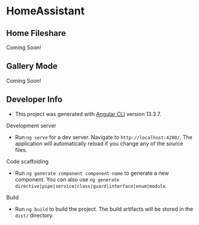 # HomeAssistant

## Home Fileshare
Coming Soon!

## Gallery Mode
Coming Soon!




## Developer Info
- This project was generated with [Angular CLI](https://github.com/angular/angular-cli) version 13.3.7.

Development server
- Run `ng serve` for a dev server. Navigate to `http://localhost:4200/`. The application will automatically reload if you change any of the source files.

Code scaffolding
- Run `ng generate component component-name` to generate a new component. You can also use `ng generate directive|pipe|service|class|guard|interface|enum|module`.

Build
- Run `ng build` to build the project. The build artifacts will be stored in the `dist/` directory.
